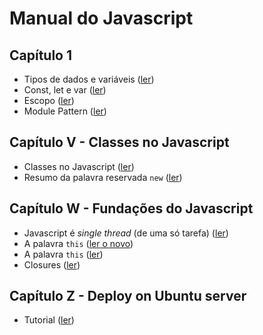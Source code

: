 # Manual do Javascript

## Capítulo 1

- Tipos de dados e variáveis ([ler](./capitulo_1/cap_1_sec_1.md))
- Const, let e var ([ler](./capitulo_1/cap_1_sec_2.md))
- Escopo ([ler](./capitulo_1/cap_1_sec_3.md))
- Module Pattern ([ler](./capitulo_1/cap_1_sec_4.md))

## Capítulo V - Classes no Javascript

- Classes no Javascript ([ler](./capitulo_v/cap_v_sec_1.md))
- Resumo da palavra reservada `new` ([ler](./capitulo_v/cap_v_sec_2.md))

## Capítulo W - Fundações do Javascript

- Javascript é _single thread_ (de uma só tarefa) ([ler](./capitulo_w/cap_w_sec_1.md))
- A palavra `this` ([ler o novo](./capitulo_w/cap_w_sec_2_v2.md))
- A palavra `this` ([ler](./capitulo_w/cap_w_sec_2.md))
- Closures ([ler](./capitulo_w/cap_w_sec_3.md))

## Capítulo Z - Deploy on Ubuntu server

- Tutorial ([ler](./capitulo_z/cap_z_sec_1.md))
